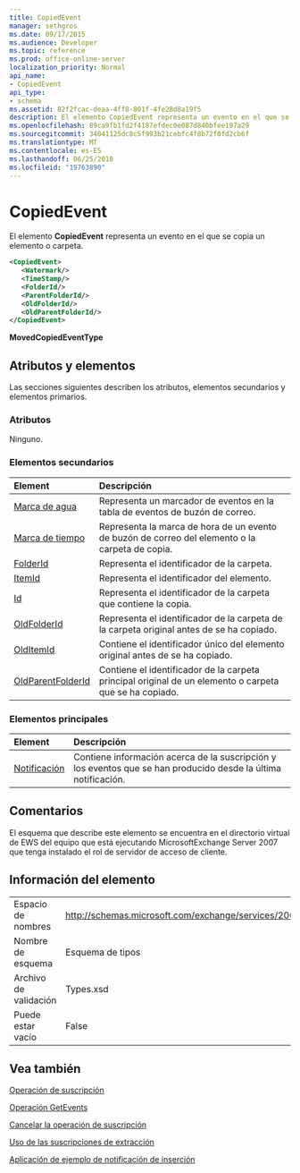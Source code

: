 ```yaml
---
title: CopiedEvent
manager: sethgros
ms.date: 09/17/2015
ms.audience: Developer
ms.topic: reference
ms.prod: office-online-server
localization_priority: Normal
api_name:
- CopiedEvent
api_type:
- schema
ms.assetid: 82f2fcac-deaa-4ff8-801f-4fe28d8a19f5
description: El elemento CopiedEvent representa un evento en el que se copia un elemento o carpeta.
ms.openlocfilehash: 89ca9fb1fd2f4187efdec0e087d840bfee197a29
ms.sourcegitcommit: 34041125dc8c5f993b21cebfc4f8b72f0fd2cb6f
ms.translationtype: MT
ms.contentlocale: es-ES
ms.lasthandoff: 06/25/2018
ms.locfileid: "19763890"
---
```

# <a name="copiedevent"></a>CopiedEvent

El elemento **CopiedEvent** representa un evento en el que se copia un elemento o carpeta. 
  
```xml
<CopiedEvent>
   <Watermark/>
   <TimeStamp/>
   <FolderId/>
   <ParentFolderId/>
   <OldFolderId/>
   <OldParentFolderId/>
</CopiedEvent>
```

 **MovedCopiedEventType**
## <a name="attributes-and-elements"></a>Atributos y elementos

Las secciones siguientes describen los atributos, elementos secundarios y elementos primarios.
  
### <a name="attributes"></a>Atributos

Ninguno.
  
### <a name="child-elements"></a>Elementos secundarios

|**Element**|**Descripción**|
|:-----|:-----|
|[Marca de agua](watermark.md) <br/> |Representa un marcador de eventos en la tabla de eventos de buzón de correo.  <br/> |
|[Marca de tiempo](timestamp.md) <br/> |Representa la marca de hora de un evento de buzón de correo del elemento o la carpeta de copia.  <br/> |
|[FolderId](folderid.md) <br/> |Representa el identificador de la carpeta.  <br/> |
|[ItemId](itemid.md) <br/> |Representa el identificador del elemento.  <br/> |
|[Id](parentfolderid.md) <br/> |Representa el identificador de la carpeta que contiene la copia.  <br/> |
|[OldFolderId](oldfolderid.md) <br/> |Representa el identificador de la carpeta de la carpeta original antes de se ha copiado.  <br/> |
|[OldItemId](olditemid.md) <br/> |Contiene el identificador único del elemento original antes de se ha copiado.  <br/> |
|[OldParentFolderId](oldparentfolderid.md) <br/> |Contiene el identificador de la carpeta principal original de un elemento o carpeta que se ha copiado.  <br/> |
   
### <a name="parent-elements"></a>Elementos principales

|**Element**|**Descripción**|
|:-----|:-----|
|[Notificación](notification-ex15websvcsotherref.md) <br/> |Contiene información acerca de la suscripción y los eventos que se han producido desde la última notificación.  <br/> |
   
## <a name="remarks"></a>Comentarios

El esquema que describe este elemento se encuentra en el directorio virtual de EWS del equipo que está ejecutando MicrosoftExchange Server 2007 que tenga instalado el rol de servidor de acceso de cliente.
  
## <a name="element-information"></a>Información del elemento

|||
|:-----|:-----|
|Espacio de nombres  <br/> |http://schemas.microsoft.com/exchange/services/2006/types  <br/> |
|Nombre de esquema  <br/> |Esquema de tipos  <br/> |
|Archivo de validación  <br/> |Types.xsd  <br/> |
|Puede estar vacío  <br/> |False  <br/> |
   
## <a name="see-also"></a>Vea también



[Operación de suscripción](subscribe-operation.md)
  
[Operación GetEvents](getevents-operation.md)
  
[Cancelar la operación de suscripción](unsubscribe-operation.md)


[Uso de las suscripciones de extracción](http://msdn.microsoft.com/library/f956bc0e-2b25-4613-966b-54c65456897c%28Office.15%29.aspx)
  
[Aplicación de ejemplo de notificación de inserción](http://msdn.microsoft.com/library/db1f8523-fa44-483f-bdb6-ab5939b52eee%28Office.15%29.aspx)

